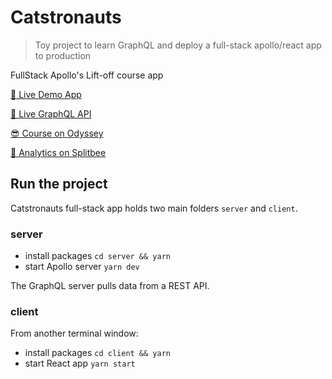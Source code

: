 # Catstronauts

> Toy project to learn GraphQL and deploy a full-stack apollo/react app to production

FullStack Apollo's Lift-off course app

[🚀 Live Demo App](https://catstronauts.netlify.app/)

[🔮 Live GraphQL API](https://catstronauts-api.herokuapp.com/)

[😎 Course on Odyssey](https://odyssey.apollographql.com/)

[💈 Analytics on Splitbee](https://app.splitbee.io/public/catstronauts.netlify.app)

## Run the project

Catstronauts full-stack app holds two main folders `server` and `client`.

### server

- install packages `cd server && yarn`
- start Apollo server `yarn dev`

The GraphQL server pulls data from a REST API.

### client

From another terminal window:

- install packages `cd client && yarn`
- start React app `yarn start`
